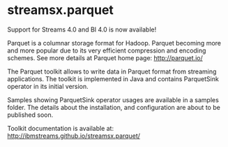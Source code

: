 streamsx.parquet
================

Support for Streams 4.0 and BI 4.0 is now available!

Parquet is a columnar storage format for Hadoop. 
Parquet becoming more and more popular due to its very 
efficient compression and encoding schemes.
See more details at Parquet home page: http://parquet.io/

The Parquet toolkit allows to write data in Parquet format 
from streaming applications. The toolkit is  implemented in Java and 
contains ParquetSink operator in its initial version.

Samples showing ParquetSink operator usages are available in 
a samples folder.  The details about the installation, 
and configuration are about to be published soon. 

Toolkit documentation is available at: http://ibmstreams.github.io/streamsx.parquet/

